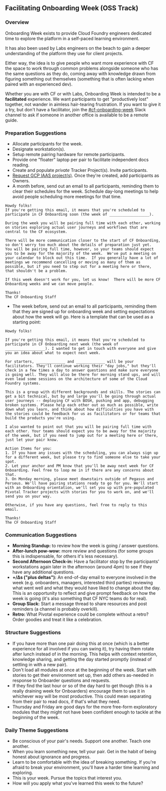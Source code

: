 ## Facilitating Onboarding Week (OSS Track)

### Overview
Onboarding Week exists to provide Cloud Foundry engineers dedicated time to explore the platform in a self-paced learning environment.

It has also been used by Labs engineers on the beach to gain a deeper understanding of the platform they use for client projects.

Either way, the idea is to give people who want more experience with CF the space to work through common problems alongside someone who has the same questions as they do, coming away with knowledge drawn from figuring something out themselves (something that is often lacking when paired with an experienced dev).

Whether you are with CF or with Labs, Onboarding Week is intended to be a **facilitated** experience. We want participants to get "productively lost" together, not wander in aimless hair-tearing frustration. If you want to give it a try, but don't have a facilitator, join the [#cf-onboarding-week](https://pivotal.slack.com/messages/cf-onboarding-week/) Slack channel to ask if someone in another office is available to be a remote guide.

### Preparation Suggestions
* Allocate participants for the week.
* Designate workstation(s).
* Setup remote pairing hardware for remote participants.
* Provide one "floater" laptop per pair to facilitate independent docs reading.
* Create and populate *private* Tracker Project(s). Invite participants.
* [Request GCP IAAS project(s)](https://docs.google.com/forms/d/e/1FAIpQLSeJ31997Zma1WtLcCtswiysCFWOG5MXNmlYCpJsiYgdG9kKnA/viewform). Once they're created, add participants as Owners.
* A month before, send out an email to all participants, reminding them to clear their schedules for the week.  Schedule day-long meetings to help avoid people scheduling more meetings for that time.
```
Howdy folks!
If you're getting this email, it means that you're scheduled to participate in CF Onboarding soon (the week of __________________).

During the week you will be pairing full time with each other, working on stories exploring actual user journeys and workflows that are central to the CF ecosystem.

There will be more communication closer to the start of CF Onboarding, so don't worry too much about the details of preparation just yet.  You will be pairing full time, however, so your teams should expect you to be away for the majority of the week.  We've put a meeting on your calendar to block out this time.  If you generally have a lot of meetings we recommend cancelling or moving as many of them as possible, but if you need to step out for a meeting here or there, that shouldn't be a problem.

If this week doesn't work for you, let us know!  There will be more CF Onboarding weeks and we can move people.

Thanks!
The CF Onboarding Staff
```
* The week before, send out an email to all participants, reminding them that they are signed up for onboarding week and setting expectations about how the week will go. Here is a template that can be used as a starting point:

```
Howdy folks!

If you're getting this email, it means that you're scheduled to participate in CF Onboarding next week (the week of __________________). I wanted to get in touch with everyone and give you an idea about what to expect next week.

For starters, _____________ and _____________ will be your facilitators. They'll continue working their "day jobs," but they'll check in a few times a day to answer questions and make sure everyone is going well. They will also be there for morning stand ups, and will even lead some sessions on the architecture of some of the Cloud Foundry systems.

This is a group with different backgrounds and skills. The stories can get a bit technical, but by and large you'll be going through actual user journeys -- deploying CF with BOSH, pushing and app, debugging broken systems. Please help each other out as much as possible, write down what you learn, and think about how difficulties you have with the stories could be feedback for us as facilitators or for teams that build the products you're using.

I also wanted to point out that you will be pairing full time with each other. Your teams should expect you to be away for the majority of the week, but if you need to jump out for a meeting here or there, just let your pair know.

Action Items for you:
1. If you have any issues with the scheduling, you can always sign up for a different week, but please try to find someone else to take your spot.
2. Let your anchor and PM know that you'll be away next week for CF Onboarding. Feel free to loop me in if there are any concerns about that.
3. On Monday morning, please meet downstairs outside of Pegasus and Perseus. We'll have pairing stations ready to go for you. We'll start with an Onboarding orientation, we'll set you up with pre-populated Pivotal Tracker projects with stories for you to work on, and we'll send you on your way.

Otherwise, if you have any questions, feel free to reply to this email.

Thanks!
The CF Onboarding Staff
```

### Communication Suggestions
* **Morning Standup:** to review how the week is going / answer questions.
* **After-lunch pow-wow:** more review and questions (for some groups this is indispensable, for others it's less necessary).
* **Second Afternoon Check-in:** Have a facilitator stop by the participants' workstations again later in the afternoon (around 4pm) to see if they have any additional questions.
* **+/∆s ("plus deltas"):** An end-of-day email to everyone involved in the week (e.g. onboarders, managers, interested third parties) reviewing what went well and what they would have liked to change about the day. This is an opportunity to reflect and give prompt feedback on how the week is going (it's also something that CF NYC teams do for real).
* **Group Slack:** Start a message thread to share resources and post reminders (a channel is probably overkill).
* **Retro:** What Pivotal experience could be complete without a retro? Order goodies and treat it like a celebration.

### Structure Suggestions
* If you have more than one pair doing this at once (which is a better experience for all involved if you can swing it), try having them rotate after lunch instead of in the morning. This helps with context retention, knowledge sharing, and getting the day started promptly (instead of settling in with a new pair).
* Don't load all modules at once at the beginning of the week. Start with stories to get their environment set up, then add others as-needed in response to Onboarder questions and requests.
* If they find the last hour or so of the day hard to get though (this is a really draining week for Onboarders) encourage them to use it in whichever way will be most productive. This could mean separating from their pair to read docs, if that's what they need.
* Thursday and Friday are good days for the more free-form exploratory modules that they might not have been confident enough to tackle at the beginning of the week.

### Daily Theme Suggestions
* Be conscious of your pair's needs. Support one another. Teach one another.
* When you learn something new, tell your pair. Get in the habit of being honest about ignorance and progress.
* Learn to be comfortable with the idea of breaking something. If you're afraid to break your environment, you'll have a harder time learning and exploring.
* This is your week. Pursue the topics that interest you.
* How will you apply what you've learned this week to the future?
